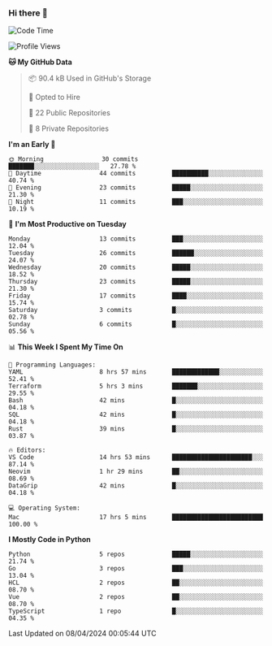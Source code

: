 ### Hi there 👋
<!--![visitors](https://visitor-badge.glitch.me/badge?page_id=d0zingcat)-->
<!--
**d0zingcat/d0zingcat** is a ✨ _special_ ✨ repository because its `README.md` (this file) appears on your GitHub profile.

Here are some ideas to get you started:

- 🔭 I’m currently working on ...
- 🌱 I’m currently learning ...
- 👯 I’m looking to collaborate on ...
- 🤔 I’m looking for help with ...
- 💬 Ask me about ...
- 📫 How to reach me: ...
- 😄 Pronouns: ...
- ⚡ Fun fact: ...
-->
<!--START_SECTION:waka-->
![Code Time](http://img.shields.io/badge/Code%20Time-3%2C444%20hrs%2050%20mins-blue)

![Profile Views](http://img.shields.io/badge/Profile%20Views-0-blue)

**🐱 My GitHub Data** 

> 📦 90.4 kB Used in GitHub's Storage 
 > 
> 💼 Opted to Hire
 > 
> 📜 22 Public Repositories 
 > 
> 🔑 8 Private Repositories 
 > 
**I'm an Early 🐤** 

```text
🌞 Morning                30 commits          ███████░░░░░░░░░░░░░░░░░░   27.78 % 
🌆 Daytime                44 commits          ██████████░░░░░░░░░░░░░░░   40.74 % 
🌃 Evening                23 commits          █████░░░░░░░░░░░░░░░░░░░░   21.30 % 
🌙 Night                  11 commits          ███░░░░░░░░░░░░░░░░░░░░░░   10.19 % 
```
📅 **I'm Most Productive on Tuesday** 

```text
Monday                   13 commits          ███░░░░░░░░░░░░░░░░░░░░░░   12.04 % 
Tuesday                  26 commits          ██████░░░░░░░░░░░░░░░░░░░   24.07 % 
Wednesday                20 commits          █████░░░░░░░░░░░░░░░░░░░░   18.52 % 
Thursday                 23 commits          █████░░░░░░░░░░░░░░░░░░░░   21.30 % 
Friday                   17 commits          ████░░░░░░░░░░░░░░░░░░░░░   15.74 % 
Saturday                 3 commits           █░░░░░░░░░░░░░░░░░░░░░░░░   02.78 % 
Sunday                   6 commits           █░░░░░░░░░░░░░░░░░░░░░░░░   05.56 % 
```


📊 **This Week I Spent My Time On** 

```text
💬 Programming Languages: 
YAML                     8 hrs 57 mins       █████████████░░░░░░░░░░░░   52.41 % 
Terraform                5 hrs 3 mins        ███████░░░░░░░░░░░░░░░░░░   29.55 % 
Bash                     42 mins             █░░░░░░░░░░░░░░░░░░░░░░░░   04.18 % 
SQL                      42 mins             █░░░░░░░░░░░░░░░░░░░░░░░░   04.18 % 
Rust                     39 mins             █░░░░░░░░░░░░░░░░░░░░░░░░   03.87 % 

🔥 Editors: 
VS Code                  14 hrs 53 mins      ██████████████████████░░░   87.14 % 
Neovim                   1 hr 29 mins        ██░░░░░░░░░░░░░░░░░░░░░░░   08.69 % 
DataGrip                 42 mins             █░░░░░░░░░░░░░░░░░░░░░░░░   04.18 % 

💻 Operating System: 
Mac                      17 hrs 5 mins       █████████████████████████   100.00 % 
```

**I Mostly Code in Python** 

```text
Python                   5 repos             █████░░░░░░░░░░░░░░░░░░░░   21.74 % 
Go                       3 repos             ███░░░░░░░░░░░░░░░░░░░░░░   13.04 % 
HCL                      2 repos             ██░░░░░░░░░░░░░░░░░░░░░░░   08.70 % 
Vue                      2 repos             ██░░░░░░░░░░░░░░░░░░░░░░░   08.70 % 
TypeScript               1 repo              █░░░░░░░░░░░░░░░░░░░░░░░░   04.35 % 
```




 Last Updated on 08/04/2024 00:05:44 UTC
<!--END_SECTION:waka-->

